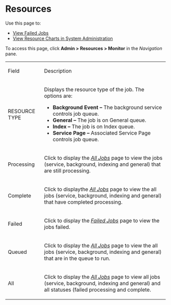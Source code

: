 # Resources

<div class="use">

Use this page to:

  - [View Failed Jobs](../Use_Cases/View_Failed_Jobs.htm)
  - [View Resource Charts in System
    Administration](../Use_Cases/View_Resource_Charts_in_SystemAdmin.htm)

</div>

To access this page, click **Admin \> Resources \> Monitor** in the
*Navigation* pane.

<table>
<tbody>
<tr class="odd">
<td><p>Field</p></td>
<td><p>Description</p></td>
</tr>
<tr class="even">
<td><p>RESOURCE TYPE</p></td>
<td><p>Displays the resource type of the job. The options are:</p>
<ul>
<li><strong>Background Event –</strong> The background service controls job queue.</li>
<li><strong>General –</strong> The job is on General queue.</li>
<li><strong>Index –</strong> The job is on Index queue.</li>
<li><strong>Service Page –</strong> Associated Service Page controls job queue.</li>
</ul></td>
</tr>
<tr class="odd">
<td><p>Processing</p></td>
<td><p>Click to display the <em><a href="All_Jobs_H.htm">All Jobs</a></em> page to view the jobs (service, background, indexing and general) that are still processing.</p></td>
</tr>
<tr class="even">
<td><p>Complete</p></td>
<td><p>Click to displaythe <em><a href="All_Jobs_H.htm">All Jobs</a></em> page to view the all jobs (service, background, indexing and general) that have completed processing.</p></td>
</tr>
<tr class="odd">
<td><p>Failed</p></td>
<td><p>Click to display the <em><a href="Failed_Jobs_H.htm">Failed Jobs</a></em> page to view the jobs failed.</p></td>
</tr>
<tr class="even">
<td><p>Queued</p></td>
<td><p>Click to display the <em><a href="All_Jobs_H.htm">All Jobs</a></em> page to view the all jobs (service, background, indexing and general) that are in the queue to run.</p></td>
</tr>
<tr class="odd">
<td><p>All</p></td>
<td><p>Click to display the <em><a href="All_Jobs_H.htm">All Jobs</a></em> page to view all jobs (service, background, indexing and general) and all statuses (failed processing and complete.</p></td>
</tr>
</tbody>
</table>
